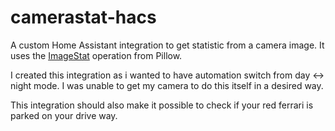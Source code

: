 # camerastat-hacs
A custom Home Assistant integration to get statistic from a camera image.
It uses the [ImageStat](https://pillow.readthedocs.io/en/stable/reference/ImageStat.html) operation from Pillow.

I created this integration as i wanted to have automation switch from day <-> night mode. I was unable to get my camera to do this itself in a desired way.

This integration should also make it possible to check if your red ferrari is parked on your drive way.
